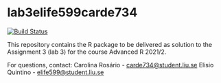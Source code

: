 # lab3elife599carde734
[![Build Status](https://app.travis-ci.com/Efaq/lab3elife599carde734.svg?token=JP3dmEUavtqXmTisJjps&branch=main)](https://app.travis-ci.com/Efaq/lab3elife599carde734)

This repository contains the R package to be delivered as solution to the Assignment 3 (lab 3) for the course Advanced R 2021/2.

For questions, contact:
Carolina Rosário - carde734@student.liu.se
Elisio Quintino - elife599@student.liu.se
